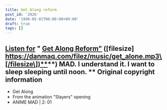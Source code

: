 ```yaml
---
title: Get Along reform
post_id: '2926'
date: '1999-05-01T00:00:00+09:00'
draft: true
tags: []
---
```


## [Listen for](/filez/music/get_alone.mp3) " [Get Along Reform"](/filez/music/get_alone.mp3) (\[filesize\] [https://danmaq.com/filez/music/get_alone.mp3\[/filesize\])**](https://danmaq.com/filez/music/get_alone.mp3[/filesize])**) MAD. I understand it. I want to sleep sleeping until noon. ** Original copyright information

*   Get Along
*   From the animation "Slayers" opening
*   ANIME MAD | 2: 01
